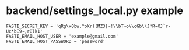 
backend/settings_local.py example
=================================

```
FASTI_SECRET_KEY = 'qRg\x0bw,^oXr)(MZ3|~!\\bT~o\\cGb\\J*R~XJ`r-Uc*bE9~,rBlk1'
FASTI_EMAIL_HOST_USER = 'example@gmail.com'
FASTI_EMAIL_HOST_PASSWORD = 'password'
````

